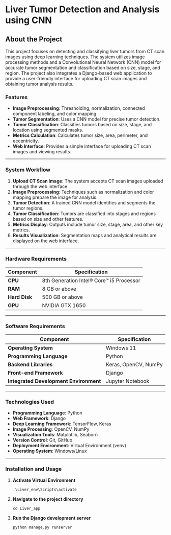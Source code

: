 # **Liver Tumor Detection and Analysis using CNN**

## **About the Project**  
This project focuses on detecting and classifying liver tumors from CT scan images using deep learning techniques. The system utilizes image processing methods and a Convolutional Neural Network (CNN) model for accurate tumor segmentation and classification based on size, stage, and region. The project also integrates a Django-based web application to provide a user-friendly interface for uploading CT scan images and obtaining tumor analysis results.

### **Features**  
- **Image Preprocessing**: Thresholding, normalization, connected component labeling, and color mapping.  
- **Tumor Segmentation**: Uses a CNN model for precise tumor detection.  
- **Tumor Classification**: Classifies tumors based on size, stage, and location using segmented masks.  
- **Metrics Calculation**: Calculates tumor size, area, perimeter, and eccentricity.  
- **Web Interface**: Provides a simple interface for uploading CT scan images and viewing results.  

---
### **System Workflow**  
1. **Upload CT Scan Image**: The system accepts CT scan images uploaded through the web interface.  
2. **Image Preprocessing**: Techniques such as normalization and color mapping prepare the image for analysis.  
3. **Tumor Detection**: A trained CNN model identifies and segments the tumor regions.  
4. **Tumor Classification**: Tumors are classified into stages and regions based on size and other features.  
5. **Metrics Display**: Outputs include tumor size, stage, area, and other key metrics.  
6. **Results Visualization**: Segmentation maps and analytical results are displayed on the web interface.

---
### **Hardware Requirements**    

| Component           | Specification                      |
|---------------------|------------------------------------|
| **CPU**             | 8th Generation Intel® Core™ i5 Processor |
| **RAM**             | 8 GB or above                     |
| **Hard Disk**       | 500 GB or above                   |
| **GPU**             | NVIDIA GTX 1650                   |

---

### **Software Requirements**  

| Component                    | Specification                  |
|------------------------------|--------------------------------|
| **Operating System**         | Windows 11                    |
| **Programming Language**     | Python                        |
| **Backend Libraries**        | Keras, OpenCV, NumPy          |
| **Front-end Framework**      | Django                        |
| **Integrated Development Environment** | Jupyter Notebook       |

---
### **Technologies Used**

- **Programming Language**: Python  
- **Web Framework**: Django  
- **Deep Learning Framework**: TensorFlow, Keras  
- **Image Processing**: OpenCV, NumPy  
- **Visualization Tools**: Matplotlib, Seaborn  
- **Version Control**: Git, GitHub  
- **Deployment Environment**: Virtual Environment (venv)  
- **Operating System**: Windows/Linux  
---

### **Installation and Usage**  

1. **Activate Virtual Environment**  
   ``` 
   .\Liver_env\Scripts\activate
      ``` 
2. **Navigate to the project directory**
      ```
   cd Liver_app
   ``` 
3. **Run the Django development server**
      ```
   python manage.py runserver
